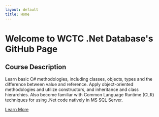 ```yaml
---
layout: default
title: Home
---
```


# Welcome to WCTC .Net Database's GitHub Page

## Course Description
Learn basic C# methodologies, including classes, objects, types and the difference between value and reference. Apply object-oriented methodologies and utilize constructors, and inheritance and class hierarchies. Also become familiar with Common Language Runtime (CLR) techniques for using .Net code natively in MS SQL Server.

[Learn More](/about/)

